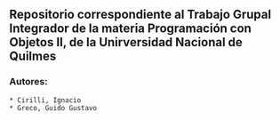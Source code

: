 ## Repositorio correspondiente al Trabajo Grupal Integrador de la materia Programación con Objetos II, de la Unirversidad Nacional de Quilmes

### Autores:

    * Cirilli, Ignacio
    * Greco, Guido Gustavo
